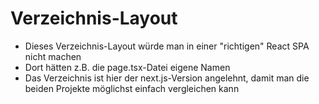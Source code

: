 # Verzeichnis-Layout

- Dieses Verzeichnis-Layout würde man in einer "richtigen" React SPA nicht machen
- Dort hätten z.B. die page.tsx-Datei eigene Namen
- Das Verzeichnis ist hier der next.js-Version angelehnt, damit man die beiden Projekte
    möglichst einfach vergleichen kann